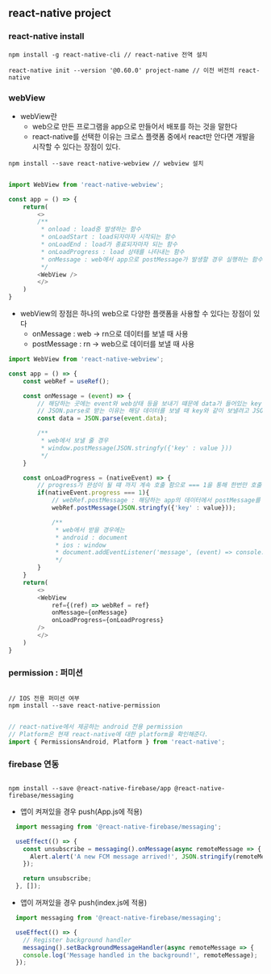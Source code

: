 ## react-native project

### react-native install
```npm
npm install -g react-native-cli // react-native 전역 설치

react-native init --version '@0.60.0' project-name // 이전 버전의 react-native 
```


### webView
- webView란
    - web으로 만든 프로그램을 app으로 만들어서 배포를 하는 것을 말한다
    - react-native를 선택한 이유는 크로스 플랫폼 중에서 react만 안다면 개발을 시작할 수 있다는 장점이 있다.
```npm
npm install --save react-native-webview // webview 설치 
```

```js

import WebView from 'react-native-webview';

const app = () => {
    return(
        <>
        /**
         * onload : load중 발생하는 함수
         * onLoadStart : load되자마자 시작되는 함수
         * onLoadEnd : load가 종료되자마자 되는 함수
         * onLoadProgress : load 상태를 나타내는 함수
         * onMessage : web에서 app으로 postMessage가 발생할 경우 실행하는 함수
         */
        <WebView />
        </>
    )
}
```

- webView의 장점은 하나의 web으로 다양한 플랫폼을 사용할 수 있다는 장점이 있다
    - onMessage : web -> rn으로 데이터를 보낼 때 사용
    - postMessage : rn -> web으로 데이터를 보낼 때 사용

```js
import WebView from 'react-native-webview';

const app = () => {
    const webRef = useRef();

    const onMessage = (event) => {
        // 해당하는 곳에는 event와 web상태 등을 보내기 떄문에 data가 들어있는 key를 호출
        // JSON.parse로 받는 이유는 해당 데이터를 보낼 때 key와 같이 보낼려고 JSON.stringfy로 보낸다.
        const data = JSON.parse(event.data);

        /**
         * web에서 보낼 줄 경우
         * window.postMessage(JSON.stringfy({'key' : value }))
         */
    }

    const onLoadProgress = (nativeEvent) => {
        // progress가 완성이 될 떄 까지 계속 호출 함으로 === 1을 통해 한번만 호출
        if(nativeEvent.progress === 1){
            // webRef.postMessage : 해당하는 app의 데이터에서 postMessage를 통해서 web으로 데이터를 전파
            webRef.postMessage(JSON.stringfy({'key' : value}));

            /**
             * web에서 받을 경우에는 
             * android : document
             * ios : window 
             * document.addEventListener('message', (event) => console.log(event.data));
             */
        }
    }
    return(
        <>
        <WebView 
            ref={(ref) => webRef = ref}
            onMessage={onMessage}
            onLoadProgress={onLoadProgress}
        />
        </>
    )
}

```


### permission : 퍼미션
```npm

// IOS 전용 퍼미션 여부
npm install --save react-native-permission
```
```js

// react-native에서 제공하는 android 전용 permission 
// Platform은 현재 react-native에 대한 platform을 확인해준다.
import { PermissionsAndroid, Platform } from 'react-native';

```


### firebase 연동
```npm

npm install --save @react-native-firebase/app @react-native-firebase/messaging
```

- 앱이 켜져있을 경우 push(App.js에 적용)
```js
  import messaging from '@react-native-firebase/messaging';

  useEffect(() => {
    const unsubscribe = messaging().onMessage(async remoteMessage => {
      Alert.alert('A new FCM message arrived!', JSON.stringify(remoteMessage));
    });

    return unsubscribe;
  }, []);
```

- 앱이 꺼져있을 경우 push(index.js에 적용)
```js
  import messaging from '@react-native-firebase/messaging';

  useEffect(() => {
    // Register background handler
    messaging().setBackgroundMessageHandler(async remoteMessage => {
    console.log('Message handled in the background!', remoteMessage);
  });

```